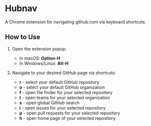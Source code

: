 # Hubnav

A Chrome extension for navigating github.com via keyboard shortcuts.

## How to Use

1. Open the extension popup:

    - In macOS: **Option-H**
    - In Windows/Linux: **Alt-H**
2. Navigate to your desired GitHub page via shortcuts:

    - **r** - select your default GitHub repository
    - **o** - select your default GitHub organization
    - **f** - open file finder for your selected repository
    - **t** - open teams for your selected organization
    - **s** - open global GitHub search
    - **i** - open issues for your selected repository
    - **p** - open pull requests for your selected repository
    - **h** - open home page of your selected repository
